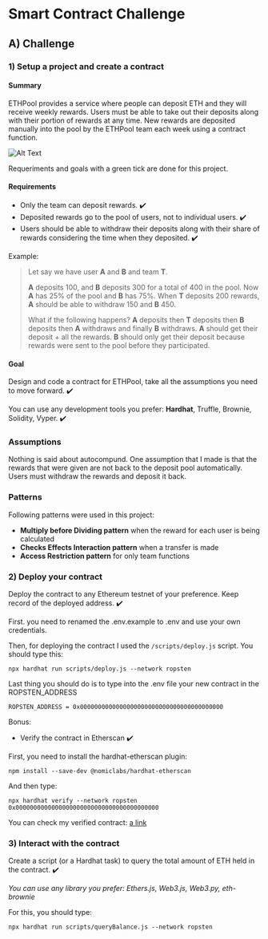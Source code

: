 # Smart Contract Challenge

## A) Challenge

### 1) Setup a project and create a contract

#### Summary

ETHPool provides a service where people can deposit ETH and they will receive weekly rewards. Users must be able to take out their deposits along with their portion of rewards at any time. New rewards are deposited manually into the pool by the ETHPool team each week using a contract function.

![Alt Text](https://media4.giphy.com/media/TdwziQPhbNAzK/giphy.gif)

Requeriments and goals with a green tick are done for this project. 

#### Requirements 

- Only the team can deposit rewards. :heavy_check_mark:
- Deposited rewards go to the pool of users, not to individual users. :heavy_check_mark:
- Users should be able to withdraw their deposits along with their share of rewards considering the time when they deposited. :heavy_check_mark:

Example:

> Let say we have user **A** and **B** and team **T**.
>
> **A** deposits 100, and **B** deposits 300 for a total of 400 in the pool. Now **A** has 25% of the pool and **B** has 75%. When **T** deposits 200 rewards, **A** should be able to withdraw 150 and **B** 450.
>
> What if the following happens? **A** deposits then **T** deposits then **B** deposits then **A** withdraws and finally **B** withdraws.
> **A** should get their deposit + all the rewards.
> **B** should only get their deposit because rewards were sent to the pool before they participated.

#### Goal

Design and code a contract for ETHPool, take all the assumptions you need to move forward. :heavy_check_mark:

You can use any development tools you prefer: **Hardhat**, Truffle, Brownie, Solidity, Vyper. :heavy_check_mark:

### Assumptions

Nothing is said about autocompund. One assumption that I made is that the rewards that were given are not back to the deposit pool automatically. Users must withdraw the rewards and deposit it back. 

### Patterns

Following patterns were used in this project:
- **Multiply before Dividing pattern** when the reward for each user is being calculated
- **Checks Effects Interaction pattern** when a transfer is made
- **Access Restriction pattern** for only team functions

### 2) Deploy your contract

Deploy the contract to any Ethereum testnet of your preference. Keep record of the deployed address. :heavy_check_mark:

First. you need to renamed the .env.example to .env and use your own credentials.

Then, for deploying the contract I used the ```/scripts/deploy.js``` script. You should type this:
```
npx hardhat run scripts/deploy.js --network ropsten
```

Last thing you should do is to type into the .env file your new contract in the ROPSTEN_ADDRESS 
```
ROPSTEN_ADDRESS = 0x0000000000000000000000000000000000000000
```

Bonus:

- Verify the contract in Etherscan :heavy_check_mark:

First, you need to install the hardhat-etherscan plugin:
```
npm install --save-dev @nomiclabs/hardhat-etherscan
```

And then type: 
```
npx hardhat verify --network ropsten 0x0000000000000000000000000000000000000000
```

You can check my verified contract: [a link](https://ropsten.etherscan.io/address/0x09b24cE06642c76a955176eE8464d55c3427493A#code)

### 3) Interact with the contract

Create a script (or a Hardhat task) to query the total amount of ETH held in the contract. :heavy_check_mark:

_You can use any library you prefer: Ethers.js, Web3.js, Web3.py, eth-brownie_

For this, you should type:
```
npx hardhat run scripts/queryBalance.js --network ropsten
```
